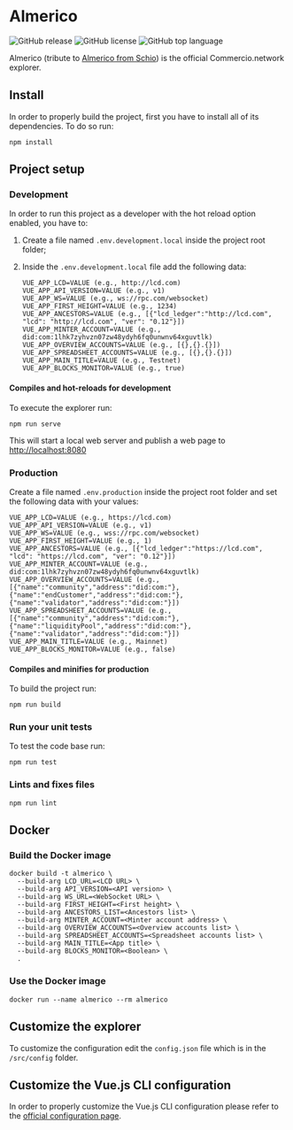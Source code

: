 # Almerico

![GitHub release](https://img.shields.io/github/release/commercionetwork/almerico?color=green)
![GitHub license](https://img.shields.io/github/license/commercionetwork/almerico?color=blue)
![GitHub top language](https://img.shields.io/github/languages/top/commercionetwork/almerico?color=yellow)

Almerico (tribute to [Almerico from Schio](https://it.wikipedia.org/wiki/Almerico_da_Schio))
is the official Commercio.network explorer.

## Install

In order to properly build the project, first you have to install all of its dependencies.
To do so run:

```shell
npm install
```

## Project setup

### Development

In order to run this project as a developer with the hot reload option enabled,
you have to:

1. Create a file named `.env.development.local` inside the project root folder;
2. Inside the `.env.development.local` file add the following data:

    ```env
    VUE_APP_LCD=VALUE (e.g., http://lcd.com)
    VUE_APP_API_VERSION=VALUE (e.g., v1)
    VUE_APP_WS=VALUE (e.g., ws://rpc.com/websocket)
    VUE_APP_FIRST_HEIGHT=VALUE (e.g., 1234)
    VUE_APP_ANCESTORS=VALUE (e.g., [{"lcd_ledger":"http://lcd.com", "lcd": "http://lcd.com", "ver": "0.12"}])
    VUE_APP_MINTER_ACCOUNT=VALUE (e.g., did:com:1lhk7zyhvzn07zw48ydyh6fq0unwnv64xguvtlk)
    VUE_APP_OVERVIEW_ACCOUNTS=VALUE (e.g., [{},{}.{}])
    VUE_APP_SPREADSHEET_ACCOUNTS=VALUE (e.g., [{},{}.{}])
    VUE_APP_MAIN_TITLE=VALUE (e.g., Testnet)
    VUE_APP_BLOCKS_MONITOR=VALUE (e.g., true)
    ```

#### Compiles and hot-reloads for development

To execute the explorer run:

```shell
npm run serve
```

This will start a local web server and publish a web page to <http://localhost:8080>

### Production

Create a file named `.env.production` inside the project root folder
and set the following data with your values:

```env
VUE_APP_LCD=VALUE (e.g., https://lcd.com)
VUE_APP_API_VERSION=VALUE (e.g., v1)
VUE_APP_WS=VALUE (e.g., wss://rpc.com/websocket)
VUE_APP_FIRST_HEIGHT=VALUE (e.g., 1)
VUE_APP_ANCESTORS=VALUE (e.g., [{"lcd_ledger":"https://lcd.com", "lcd": "https://lcd.com", "ver": "0.12"}])
VUE_APP_MINTER_ACCOUNT=VALUE (e.g., did:com:1lhk7zyhvzn07zw48ydyh6fq0unwnv64xguvtlk)
VUE_APP_OVERVIEW_ACCOUNTS=VALUE (e.g., [{"name":"community","address":"did:com:"},{"name":"endCustomer","address":"did:com:"},{"name":"validator","address":"did:com:"}])
VUE_APP_SPREADSHEET_ACCOUNTS=VALUE (e.g., [{"name":"community","address":"did:com:"},{"name":"liquidityPool","address":"did:com:"},{"name":"validator","address":"did:com:"}])
VUE_APP_MAIN_TITLE=VALUE (e.g., Mainnet)
VUE_APP_BLOCKS_MONITOR=VALUE (e.g., false)
```

#### Compiles and minifies for production

To build the project run:

```shell
npm run build
```

### Run your unit tests

To test the code base run:

```shell
npm run test
```

### Lints and fixes files

```shell
npm run lint
```

## Docker

### Build the Docker image

```shell
docker build -t almerico \
  --build-arg LCD_URL=<LCD URL> \
  --build-arg API_VERSION=<API version> \
  --build-arg WS_URL=<WebSocket URL> \
  --build-arg FIRST_HEIGHT=<First height> \
  --build-arg ANCESTORS_LIST=<Ancestors list> \
  --build-arg MINTER_ACCOUNT=<Minter account address> \
  --build-arg OVERVIEW_ACCOUNTS=<Overview accounts list> \
  --build-arg SPREADSHEET_ACCOUNTS=<Spreadsheet accounts list> \
  --build-arg MAIN_TITLE=<App title> \
  --build-arg BLOCKS_MONITOR=<Boolean> \
  .
```

### Use the Docker image

```shell
docker run --name almerico --rm almerico
```

## Customize the explorer

To customize the configuration edit the `config.json` file
which is in the `/src/config` folder.

## Customize the Vue.js CLI configuration

In order to properly customize the Vue.js CLI configuration
please refer to the [official configuration page](https://cli.vuejs.org/config/).
